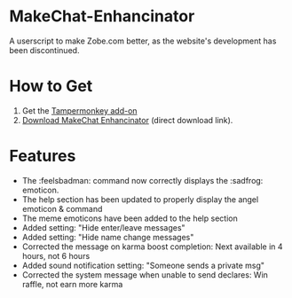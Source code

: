 # MakeChat-Enhancinator

A userscript to make Zobe.com better, as the website's development has been discontinued.

# How to Get

1. Get the [Tampermonkey add-on](https://tampermonkey.net/)
2. [Download MakeChat Enhancinator](https://raw.github.com/une-s/MakeChat-Enhancinator/master/makechat-enhancinator.user.js) (direct download link).

# Features

- The :feelsbadman: command now correctly displays the :sadfrog: emoticon.
- The help section has been updated to properly display the angel emoticon & command
- The meme emoticons have been added to the help section
- Added setting: "Hide enter/leave messages"
- Added setting: "Hide name change messages"
- Corrected the message on karma boost completion: Next available in 4 hours, not 6 hours
- Added sound notification setting: "Someone sends a private msg"
- Corrected the system message when unable to send declares: Win raffle, not earn more karma
